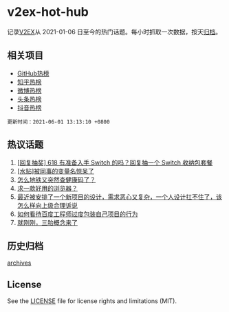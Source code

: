 # v2ex-hot-hub

 记录[V2EX](https://www.v2ex.com/)从 2021-01-06 日至今的热门话题。每小时抓取一次数据，按天[归档](archives)。
 
 ## 相关项目

- [GitHub热榜](https://github.com/lonnyzhang423/github-hot-hub)
- [知乎热榜](https://github.com/lonnyzhang423/zhihu-hot-hub)
- [微博热榜](https://github.com/lonnyzhang423/weibo-hot-hub)
- [头条热榜](https://github.com/lonnyzhang423/toutiao-hot-hub)
- [抖音热榜](https://github.com/lonnyzhang423/douyin-hot-hub)


 `更新时间：2021-06-01 13:13:10 +0800`

## 热议话题

1. [[回复抽奖] 618 有准备入手 Switch 的吗？回复抽一个 Switch 收纳包套餐](https://www.v2ex.com/t/780414)
1. [[水贴]被同事的变量名惊呆了](https://www.v2ex.com/t/780515)
1. [怎么地铁又突然查健康码了？](https://www.v2ex.com/t/780486)
1. [求一款好用的浏览器？](https://www.v2ex.com/t/780465)
1. [最近被安排了一个新项目的设计，需求恶心又复杂，一个人设计扛不住了，该怎么样向上级合理诉说](https://www.v2ex.com/t/780406)
1. [如何看待百度工程师过度包装自己项目的行为](https://www.v2ex.com/t/780520)
1. [就刚刚，三胎概念来了](https://www.v2ex.com/t/780362)

## 历史归档

[archives](archives)

## License

See the [LICENSE](LICENSE) file for license rights and limitations (MIT).
